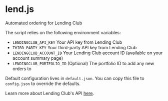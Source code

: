 # lend.js

Automated ordering for Lending Club

The script relies on the following environment variables:
- `LENDINGCLUB_API_KEY` Your API key from Lending Club
- `THIRD_PARTY_KEY` Your third-party API key from Lending Club
- `LENDINGCLUB_ACCOUNT_ID` Your Lending Club account ID (available on your account summary page)
- `LENDINGCLUB_PORTFOLIO_ID` (Optional) The portfolio ID to add any new orders to

Default configuration lives in `default.json`. You can copy this file to `config.json` to override the defaults.

Learn more about Lending Club's API [here](https://www.lendingclub.com/developers/lc-api.action).
